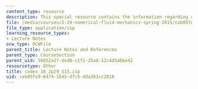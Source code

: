 ```yaml
---
content_type: resource
description: This special resource contains the information regarding codes 10.
file: /media/courses/2-29-numerical-fluid-mechanics-spring-2015/cab05fe964741b45dfc5dda361cc2810_codes_10_2p29_S15.zip
file_type: application/zip
learning_resource_types:
- Lecture Notes
ocw_type: OCWFile
parent_title: Lecture Notes and References
parent_type: CourseSection
parent_uid: 58652a2f-ded8-c1f1-25a8-12c4d5a6be42
resourcetype: Other
title: codes_10_2p29_S15.zip
uid: cab05fe9-6474-1b45-dfc5-dda361cc2810
---
```


